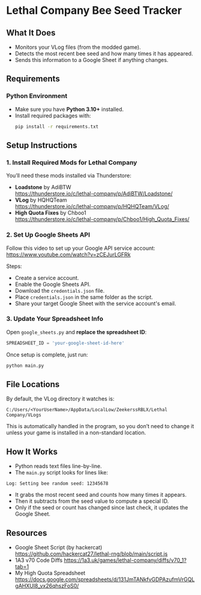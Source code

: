 # Lethal Company Bee Seed Tracker
## What It Does
- Monitors your VLog files (from the modded game).
- Detects the most recent bee seed and how many times it has appeared.
- Sends this information to a Google Sheet if anything changes.
## Requirements
### Python Environment
- Make sure you have **Python 3.10+** installed.
- Install required packages with:
  ```bash
  pip install -r requirements.txt
    ```
## Setup Instructions
### 1. Install Required Mods for Lethal Company
You’ll need these mods installed via Thunderstore:
- **Loadstone** by AdiBTW  
  https://thunderstore.io/c/lethal-company/p/AdiBTW/Loadstone/
- **VLog** by HQHQTeam  
  https://thunderstore.io/c/lethal-company/p/HQHQTeam/VLog/
- **High Quota Fixes** by Chboo1  
  https://thunderstore.io/c/lethal-company/p/Chboo1/High_Quota_Fixes/
### 2. Set Up Google Sheets API
Follow this video to set up your Google API service account:  
https://www.youtube.com/watch?v=zCEJurLGFRk

Steps:
- Create a service account.
- Enable the Google Sheets API.
- Download the `credentials.json` file.
- Place `credentials.json` in the same folder as the script.
- Share your target Google Sheet with the service account's email.
### 3. Update Your Spreadsheet Info
Open `google_sheets.py` and **replace the spreadsheet ID**:
```python
SPREADSHEET_ID = 'your-google-sheet-id-here'
```
Once setup is complete, just run:
```bash
python main.py
```
## File Locations
By default, the VLog directory it watches is:
```
C:/Users/<YourUserName>/AppData/LocalLow/ZeekerssRBLX/Lethal Company/VLogs
```
This is automatically handled in the program, so you don’t need to change it unless your game is installed in a non-standard location.

## How It Works

- Python reads text files line-by-line.
- The `main.py` script looks for lines like:
```
Log: Setting bee random seed: 12345678
```
- It grabs the most recent seed and counts how many times it appears.
- Then it subtracts from the seed value to compute a special ID.
- Only if the seed or count has changed since last check, it updates the Google Sheet.

## Resources
- Google Sheet Script (by hackercat)
https://github.com/hackercat27/lethal-rng/blob/main/script.js
- 1A3 v70 Code Diffs
https://1a3.uk/games/lethal-company/diffs/v70_1?tab=1
- My High Quota Spreadsheet
https://docs.google.com/spreadsheets/d/131JmTANkfvGDPAzufmVrGQLgAHXUl8_vx26qhszFoS0/